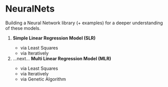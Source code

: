 # NeuralNets
Building a Neural Network library (+ examples) for a deeper understanding of these models.

<ol>
  <li><b>Simple Linear Regression Model (SLR)</b></li>
  <ul>
    <li>via Least Squares</li>
    <li>via Iteratively</li>
  </ul>
  <li>...next... <b>Multi Linear Regression Model (MLR)</b></li>
  <ul>
    <li>via Least Squares</li>
    <li>via Iteratively</li>
    <li>via Genetic Algorithm</li>
  </ul>
</ol>
